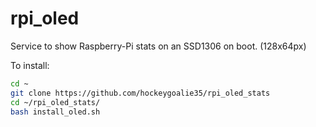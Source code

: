 # rpi_oled
Service to show Raspberry-Pi stats on an SSD1306 on boot. (128x64px)

To install:

```bash
cd ~
git clone https://github.com/hockeygoalie35/rpi_oled_stats
cd ~/rpi_oled_stats/
bash install_oled.sh

